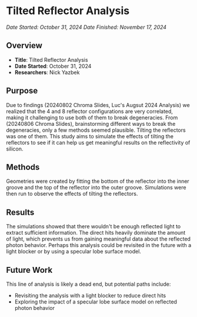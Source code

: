 # Tilted Reflector Analysis  
*Date Started: October 31, 2024*
*Date Finished: November 17, 2024*

## Overview  
- **Title**: Tilted Reflector Analysis  
- **Date Started**: October 31, 2024  
- **Researchers**: Nick Yazbek

## Purpose  
Due to findings (20240802 Chroma Slides, Luc's Augsut 2024 Analysis) we realized that the 4 and 8 reflector configurations are very correlated, making it challenging to use both of them to break degeneracies. From (20240806 Chroma Slides), brainstorming different ways to break the degeneracies, only a few methods seemed plausible. Tilting the reflectors was one of them. This study aims to simulate the effects of tilting the reflectors to see if it can help us get meaningful results on the reflectivity of silicon.

## Methods  
Geometries were created by fitting the bottom of the reflector into the inner groove and the top of the reflector into the outer groove. Simulations were then run to observe the effects of tilting the reflectors.

## Results  
The simulations showed that there wouldn't be enough reflected light to extract sufficient information. The direct hits heavily dominate the amount of light, which prevents us from gaining meaningful data about the reflected photon behavior. Perhaps this analysis could be revisited in the future with a light blocker or by using a specular lobe surface model.

## Future Work
This line of analysis is likely a dead end, but potential paths include:  
- Revisiting the analysis with a light blocker to reduce direct hits
- Exploring the impact of a specular lobe surface model on reflected photon behavior
